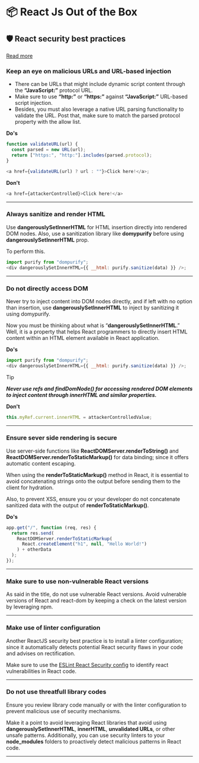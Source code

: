 # 📦 React Js Out of the Box

## 🛡️ React security best practices

[Read more](https://www.bacancytechnology.com/blog/react-security-solutions)

### Keep an eye on malicious URLs and URL-based injection

- There can be URLs that might include dynamic script content through the **“JavaScript:”** protocol URL.
- Make sure to use **“http:”** or **“https:”** against **“JavaScript:”** URL-based script injection.
- Besides, you must also leverage a native URL parsing functionality to validate the URL. Post that, make sure to match the parsed protocol property with the allow list.

**Do's**

```javascript
function validateURL(url) {
  const parsed = new URL(url);
  return ["https:", "http:"].includes(parsed.protocol);
}

<a href={validateURL(url) ? url : ""}>Click here!</a>;
```

**Don't**

```javascript
<a href={attackerControlled}>Click here!</a>
```

---

### Always sanitize and render HTML

Use **dangerouslySetInnerHTML** for HTML insertion directly into rendered DOM nodes. Also, use a sanitization library like **domypurify** before using **dangerouslySetInnerHTML** prop.

To perform this.

```javascript
import purify from "dompurify";
<div dangerouslySetInnerHTML={{ __html: purify.sanitize(data) }} />;
```

---

### Do not directly access DOM

Never try to inject content into DOM nodes directly, and if left with no option than insertion, use **dangerouslySetInnerHTML** to inject by sanitizing it using domypurify.

Now you must be thinking about what is “**dangerouslySetInnerHTML**.”
Well, it is a property that helps React programmers to directly insert HTML content within an HTML element available in React application.

**Do's**

```javascript
import purify from "dompurify";
<div dangerouslySetInnerHTML={{ __html: purify.sanitize(data) }} />;
```

> [!TIP]
>
> **_Never use refs and findDomNode() for accessing rendered DOM elements to inject content through innerHTML and similar properties._**

**Don't**

```javascript
this.myRef.current.innerHTML = attackerControlledValue;
```

---

### Ensure sever side rendering is secure

Use server-side functions like **ReactDOMServer.renderToString()** and **ReactDOMServer.renderToStaticMarkup()** for data binding; since it offers automatic content escaping.

When using the **renderToStaticMarkup()** method in React, it is essential to avoid concatenating strings onto the output before sending them to the client for hydration.

Also, to prevent XSS, ensure you or your developer do not concatenate sanitized data with the output of **renderToStaticMarkup()**.

**Do's**

```javascript
app.get("/", function (req, res) {
  return res.send(
    ReactDOMServer.renderToStaticMarkup(
      React.createElement("h1", null, "Hello World!")
    ) + otherData
  );
});
```

---

### Make sure to use non-vulnerable React versions

As said in the title, do not use vulnerable React versions. Avoid vulnerable versions of React and react-dom by keeping a check on the latest version by leveraging npm.

---

### Make use of linter configuration

Another ReactJS security best practice is to install a linter configuration; since it automatically detects potential React security flaws in your code and advises on rectification.

Make sure to use the [ESLint React Security config](https://github.com/snyk-labs/eslint-config-react-security/) to identify react vulnerabilities in React code.

---

### Do not use threatfull library codes

Ensure you review library code manually or with the linter configuration to prevent malicious use of security mechanisms.

Make it a point to avoid leveraging React libraries that avoid using **dangerouslySetInnerHTML**, **innerHTML**, **unvalidated URLs**, or other unsafe patterns. Additionally, you can use security linters to your **node_modules** folders to proactively detect malicious patterns in React code.

---

